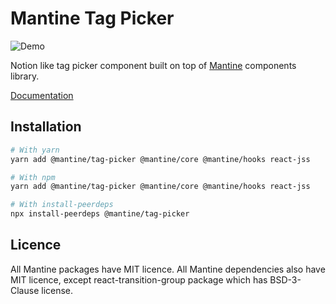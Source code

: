 # Mantine Tag Picker

![Demo](https://github.com/mantinedev/mantine/blob/master/.demo/tag-picker.gif)

Notion like tag picker component built on top of [Mantine](https://mantine.dev/) components library.

[Documentation](https://mantine.dev/others/tag-picker/)

## Installation

```sh
# With yarn
yarn add @mantine/tag-picker @mantine/core @mantine/hooks react-jss

# With npm
yarn add @mantine/tag-picker @mantine/core @mantine/hooks react-jss

# With install-peerdeps
npx install-peerdeps @mantine/tag-picker
```

## Licence

All Mantine packages have MIT licence. All Mantine dependencies also have MIT licence, except react-transition-group package which has BSD-3-Clause license.
